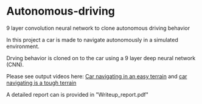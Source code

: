 # Autonomous-driving
9 layer convolution neural network to clone autonomous driving behavior 

In this project a car is made to navigate autonomously in a simulated environment.

Drving behavior is cloned on to the car using a 9 layer deep neural network (CNN).

Please see output videos here: [Car navigating in an easy terrain](https://youtu.be/2iCC3VQomu8) and [car navigating is a tough terrain](https://youtu.be/X5qWf_0a2Hk)

A detailed report can is provided in "Writeup_report.pdf"
